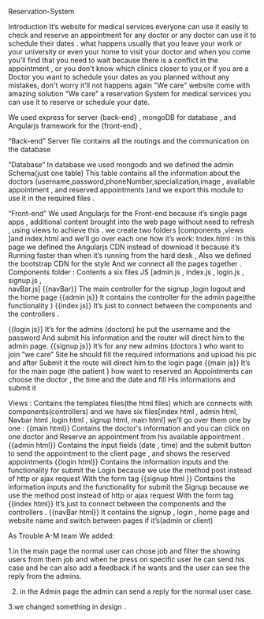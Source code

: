 Reservation-System

Introduction 
It’s  website for medical services everyone can use it easily to check and  reserve an appointment for any doctor or any doctor can use it to schedule their dates .
what happens usually that you leave your work or your university or even your home to visit your doctor and when you come you'll find that you need to wait because there is a conflict in the appointment , or you don't know which clinics closer to you,or if you are a Doctor you want to schedule your dates as you planned without any mistakes, don't worry it'll not happens again "We care" website come with amazing solution "We care" a reservation System for medical services you can use it to reserve or schedule your date.





We used express for server {back-end} , mongoDB for database , and Angularjs framework for the {front-end} ,
 

“Back-end”
Server file  contains all the routings and the communication on the database 

“Database”
In database we used mongodb and we defined the admin Schema(just one table)
This table contains all the information about the doctors (username,password,phoneNumber,specialization,image , available appointment , and reserved appointments )and we export this module to use it in the required files .
 
“Front-end”
We used Angularjs for the Front-end because it’s single page apps , additional content brought into the web page without need to refresh , using views to achieve this .
 we create two folders  [components ,views ]and index.html and we’ll go over each one how it’s work:
Index.html :
	In this page we defined the Angularjs CDN instead of  download it because it’s
	Running faster than when it’s running from the hard desk ,
	Also we defined the bootstrap CDN for the style
And we connect all the pages together .
Components  folder :
Contents  a six files JS [admin.js , index.js , login.js , signup.js ,    
navBar.js] 
{{navBar}}
The main controller for the signup ,login logout and the home page
{{admin js}}
It contains the controller for the admin page(the functionality ) 
{{index js}}
It’s just to connect between the components and the controllers .

{{login js}}
It’s for the admins (doctors) he put the username and the password
And submit his information and the router will direct him to the admin
page.
{{signup js}}
It’s for any new admins (doctors ) who want to join “we care”
Site he should fill the required informations and upload his pic and after
Submit it the route will direct him to the login page 
{{main js}}
It’s for the main page (the patient ) how want to reserved an 
Appointments can choose the doctor ,  the time and the date and fill
His informations and submit it 

Views :
		Contains the templates files(the html files) which are connects with
		components(controllers) and we have six files[index html , admin html,
Navbar html ,login html , signup html, main html] we’ll go over them one by one :
{{main html}}
Contains the doctor's information  and you can click on one doctor and 
Reserve an appointment from his available appointment . 
{{admin html}}
		Contains the input fields (date , time) and the submit button to send the
appointment to the client page  , and shows the reserved appointments
{{login html}}
 Contains  the information inputs and the functionality  for submit the
Login because we use the method post instead of http or ajax request 
With the form tag 
{{signup html }}
 Contains  the information inputs and the functionality  for submit the
Signup because we use the method post instead of http or ajax request 
With the form tag
{{index html}}
It’s just to connect between the components and the controllers .
{{navBar html}}
It contains the signup , login , home page and website name and switch between pages if it’s(admin or client)

As Trouble A-M team We added:

1.in the main page the normal user can chose job and filter the showing users from them job
   and when he press on specific user he can send his case and he can also add a feedback if he wants and the user can 
   see the reply from the admins.
   
2. in the Admin page the admin can send a reply for the normal user case.

3.we changed something in design .

 

